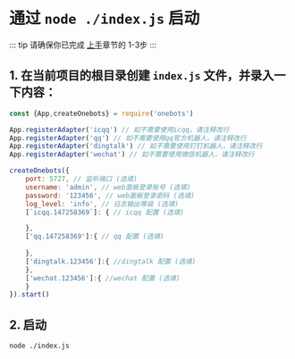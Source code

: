 # 通过 `node ./index.js` 启动
::: tip
请确保你已完成 [上手](./start.md)章节的 1-3步
:::
## 1. 在当前项目的根目录创建 `index.js` 文件，并录入一下内容：
```javascript
const {App,createOnebots} = require('onebots')

App.registerAdapter('icqq') // 如不需要使用icqq，请注释改行
App.registerAdapter('qq') // 如不需要使用qq官方机器人，请注释改行
App.registerAdapter('dingtalk') // 如不需要使用钉钉机器人，请注释改行
App.registerAdapter('wechat') // 如不需要使用微信机器人，请注释改行

createOnebots({
    port: 5727, // 监听端口 (选填) 
    username: 'admin', // web面板登录账号 (选填) 
    password: '123456', // web面板登录密码 (选填) 
    log_level: 'info', // 日志输出等级 (选填) 
    [`icqq.147258369`]: { // icqq 配置 (选填) 

    },
    ['qq.147258369']:{ // qq 配置 (选填) 
        
    },
    ['dingtalk.123456']:{ //dingtalk 配置 (选填) 
    },
    ['wechat.123456']:{ //wechat 配置 (选填) 
    }
}).start()
```
## 2. 启动
```shell
node ./index.js
```
